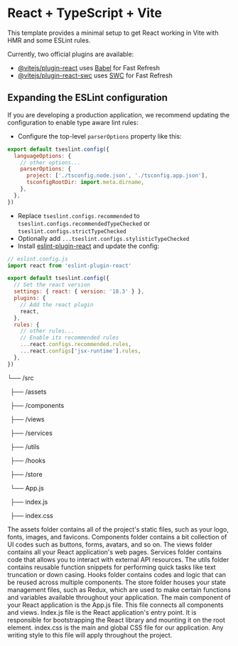 # React + TypeScript + Vite

This template provides a minimal setup to get React working in Vite with HMR and some ESLint rules.

Currently, two official plugins are available:

- [@vitejs/plugin-react](https://github.com/vitejs/vite-plugin-react/blob/main/packages/plugin-react/README.md) uses [Babel](https://babeljs.io/) for Fast Refresh
- [@vitejs/plugin-react-swc](https://github.com/vitejs/vite-plugin-react-swc) uses [SWC](https://swc.rs/) for Fast Refresh

## Expanding the ESLint configuration

If you are developing a production application, we recommend updating the configuration to enable type aware lint rules:

- Configure the top-level `parserOptions` property like this:

```js
export default tseslint.config({
  languageOptions: {
    // other options...
    parserOptions: {
      project: ['./tsconfig.node.json', './tsconfig.app.json'],
      tsconfigRootDir: import.meta.dirname,
    },
  },
})
```

- Replace `tseslint.configs.recommended` to `tseslint.configs.recommendedTypeChecked` or `tseslint.configs.strictTypeChecked`
- Optionally add `...tseslint.configs.stylisticTypeChecked`
- Install [eslint-plugin-react](https://github.com/jsx-eslint/eslint-plugin-react) and update the config:

```js
// eslint.config.js
import react from 'eslint-plugin-react'

export default tseslint.config({
  // Set the react version
  settings: { react: { version: '18.3' } },
  plugins: {
    // Add the react plugin
    react,
  },
  rules: {
    // other rules...
    // Enable its recommended rules
    ...react.configs.recommended.rules,
    ...react.configs['jsx-runtime'].rules,
  },
})
```
└── /src 

  ├── /assets 

  ├── /components 

  ├── /views 

  ├── /services 

  ├── /utils 

  ├── /hooks 

  ├── /store 

  └── App.js 

  ├── index.js 

  ├── index.css 

The assets folder contains all of the project's static files, such as your logo, fonts, images, and favicons. 
Components folder contains a bit collection of UI codes such as buttons, forms, avatars, and so on. 
The views folder contains all your React application's web pages. 
Services folder contains code that allows you to interact with external API resources. 
The utils folder contains reusable function snippets for performing quick tasks like text truncation or down casing. 
Hooks folder contains codes and logic that can be reused across multiple components. 
The store folder houses your state management files, such as Redux, which are used to make certain functions and variables available throughout your application. 
The main component of your React application is the App.js file. This file connects all components and views. 
Index.js file is the React application's entry point. It is responsible for bootstrapping the React library and mounting it on the root element. 
index.css is the main and global CSS file for our application. Any writing style to this file will apply throughout the project.  